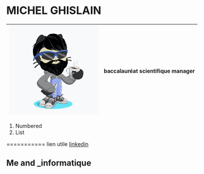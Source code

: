 # MICHEL GHISLAIN 


 
  | ![Image](cat.png) | baccalauréat scientifique                                                                                                                        manager | 
  |------------------ | ------------------------- |


1. Numbered 
2. List

===========
lien utile [linkedin](https://www.linkedin.com/in/ghislain-michel-31b024153/)
## Me and _informatique 


 
 
